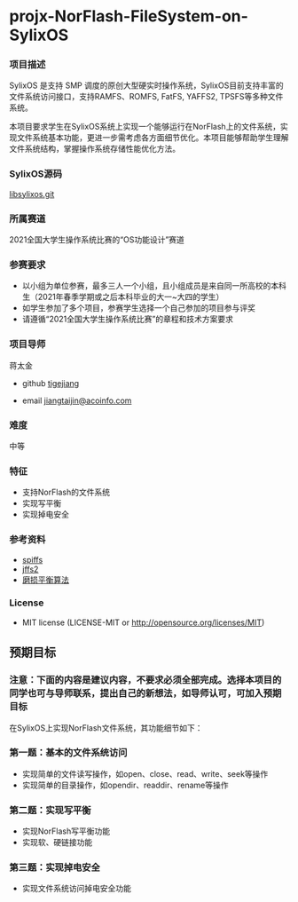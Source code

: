 # projx-NorFlash-FileSystem-on-SylixOS

### 项目描述

SylixOS 是支持 SMP 调度的原创大型硬实时操作系统，SylixOS目前支持丰富的文件系统访问接口，支持RAMFS、ROMFS, FatFS,  YAFFS2, TPSFS等多种文件系统。  

本项目要求学生在SylixOS系统上实现一个能够运行在NorFlash上的文件系统，实现文件系统基本功能，更进一步需考虑各方面细节优化。本项目能够帮助学生理解文件系统结构，掌握操作系统存储性能优化方法。

### SylixOS源码 

 [libsylixos.git](http://git.sylixos.com/cgit/cgit.cgi/libsylixos.git/) 

### 所属赛道

2021全国大学生操作系统比赛的“OS功能设计”赛道

### 参赛要求

- 以小组为单位参赛，最多三人一个小组，且小组成员是来自同一所高校的本科生（2021年春季学期或之后本科毕业的大一~大四的学生）
- 如学生参加了多个项目，参赛学生选择一个自己参加的项目参与评奖
- 请遵循“2021全国大学生操作系统比赛”的章程和技术方案要求

### 项目导师

蒋太金

* github [tigejiang](https://github.com/tigejiang)

* email jiangtaijin@acoinfo.com

### 难度

中等

### 特征

- 支持NorFlash的文件系统
- 实现写平衡
- 实现掉电安全

### 参考资料

* [spiffs](https://github.com/pellepl/spiffs)
* [jffs2](http://sourceware.org/jffs2/)
* [磨损平衡算法](https://github.com/nickfox-taterli/nor_flash_wl)

### License

- MIT license (LICENSE-MIT or http://opensource.org/licenses/MIT)


## 预期目标

### 注意：下面的内容是建议内容，不要求必须全部完成。选择本项目的同学也可与导师联系，提出自己的新想法，如导师认可，可加入预期目标

在SylixOS上实现NorFlash文件系统，其功能细节如下：

### 第一题：基本的文件系统访问

- 实现简单的文件读写操作，如open、close、read、write、seek等操作
- 实现简单的目录操作，如opendir、readdir、rename等操作

### 第二题：实现写平衡

- 实现NorFlash写平衡功能
- 实现软、硬链接功能

### 第三题：实现掉电安全    

- 实现文件系统访问掉电安全功能



